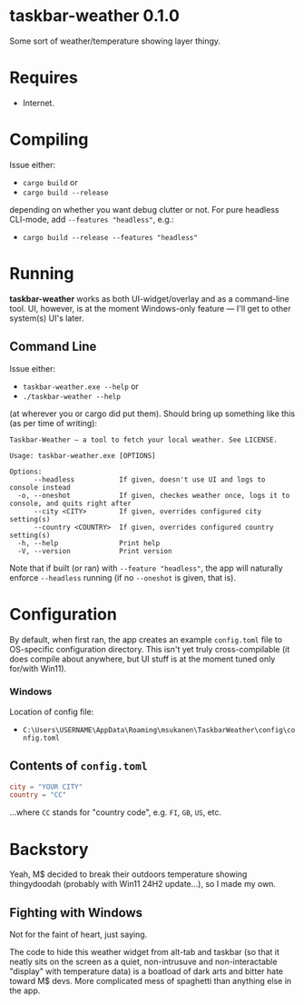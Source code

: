 # taskbar-weather 0.1.0
Some sort of weather/temperature showing layer thingy.

# Requires
- Internet.

# Compiling
Issue either:
- `cargo build` or
- `cargo build --release`

depending on whether you want debug clutter or not. For pure headless
CLI-mode, add `--features "headless"`, e.g.:
- `cargo build --release --features "headless"`

# Running
**taskbar-weather** works as both UI-widget/overlay
and as a command-line tool. UI, however, is at the moment Windows-only
feature — I'll get to other system(s) UI's later.
## Command Line
Issue either:
- `taskbar-weather.exe --help` or
- `./taskbar-weather --help`

(at wherever you or cargo did put them). Should bring up something like this
(as per time of writing):
```text
Taskbar-Weather — a tool to fetch your local weather. See LICENSE.

Usage: taskbar-weather.exe [OPTIONS]

Options:
      --headless           If given, doesn't use UI and logs to console instead
  -o, --oneshot            If given, checkes weather once, logs it to console, and quits right after
      --city <CITY>        If given, overrides configured city setting(s)
      --country <COUNTRY>  If given, overrides configured country setting(s)
  -h, --help               Print help
  -V, --version            Print version
```

Note that if built (or ran) with `--feature "headless"`, the app will
naturally enforce `--headless` running (if no `--oneshot` is given, that is).

# Configuration
By default, when first ran, the app creates an example `config.toml`
file to OS-specific configuration directory. This isn't yet truly
cross-compilable (it does compile about anywhere, but UI stuff is
at the moment tuned only for/with Win11).

### Windows
Location of config file:
- `C:\Users\USERNAME\AppData\Roaming\msukanen\TaskbarWeather\config\config.toml`

## Contents of `config.toml`
```toml
city = "YOUR CITY"
country = "CC"
```
…where `CC` stands for "country code", e.g. `FI`, `GB`, `US`, etc.

# Backstory
Yeah, M$ decided to break their outdoors temperature showing thingydoodah (probably with Win11 24H2 update…),
so I made my own.

## Fighting with Windows
Not for the faint of heart, just saying.

The code to hide this weather widget from alt-tab and taskbar
(so that it neatly sits on the screen as a quiet, non-intrusuve and
non-interactable "display" with temperature data) is a boatload
of dark arts and bitter hate toward M$ devs. More complicated mess
of spaghetti than anything else in the app.
